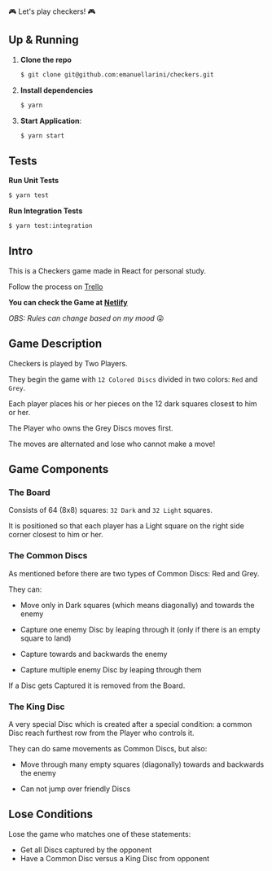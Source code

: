 :video_game: Let's play checkers! :video_game:

## Up & Running

1. **Clone the repo**

   ```sh
   $ git clone git@github.com:emanuellarini/checkers.git
   ```

2. **Install dependencies**

   ```sh
   $ yarn
   ```

3. **Start Application**:

   ```sh
   $ yarn start
   ```

## Tests

**Run Unit Tests**

```sh
$ yarn test
```

**Run Integration Tests**

```sh
$ yarn test:integration
```

## Intro

This is a Checkers game made in React for personal study.

Follow the process on [Trello](https://trello.com/b/mjk3IU7g/checkers-board)

**You can check the Game at [Netlify](https://checkers-game.netlify.com/)**

_OBS: Rules can change based on my mood_ :stuck_out_tongue_winking_eye:

## Game Description

Checkers is played by Two Players.

They begin the game with `12 Colored Discs` divided in two colors: `Red` and
`Grey`.

Each player places his or her pieces on the 12 dark squares closest to him or
her.

The Player who owns the Grey Discs moves first.

The moves are alternated and lose who cannot make a move!

## Game Components

### The Board

Consists of 64 (8x8) squares: `32 Dark` and `32 Light` squares.

It is positioned so that each player has a Light square on the right side corner
closest to him or her.

### The Common Discs

As mentioned before there are two types of Common Discs: Red and Grey.

They can:

- Move only in Dark squares (which means diagonally) and towards the enemy

- Capture one enemy Disc by leaping through it (only if there is an empty square
  to land)

- Capture towards and backwards the enemy

- Capture multiple enemy Disc by leaping through them

If a Disc gets Captured it is removed from the Board.

### The King Disc

A very special Disc which is created after a special condition: a common Disc
reach furthest row from the Player who controls it.

They can do same movements as Common Discs, but also:

- Move through many empty squares (diagonally) towards and backwards the enemy

- Can not jump over friendly Discs

## Lose Conditions

Lose the game who matches one of these statements:

- Get all Discs captured by the opponent
- Have a Common Disc versus a King Disc from opponent
